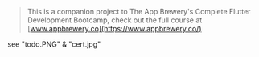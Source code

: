 


>This is a companion project to The App Brewery's Complete Flutter Development Bootcamp, check out the full course at [www.appbrewery.co](https://www.appbrewery.co/)



see "todo.PNG" & "cert.jpg"
